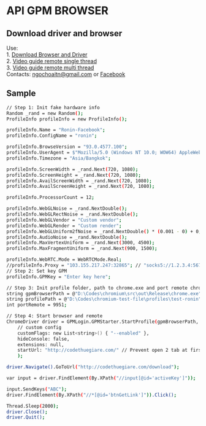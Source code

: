 ﻿# API GPM BROWSER
## Download driver and browser
Use:
<br />1. [Download Browser and Driver](https://drive.google.com/drive/folders/1GTGsYsWPrDi0cAMXLo_esTgGZ-5jpc50?usp=sharing)
<br /> 2. [Video guide remote single thread](https://youtu.be/l4Cj9hKma5Q)
<br /> 3. [Video guide remote multi thread](https://youtu.be/9_3eyWuAXz0)
<br />Contacts: [ngochoaitn@gmail.com](mailto:ngochoaitn@gmail.com) or [Facebook](https://facebook.com/ngochoaitn)

## Sample
```bash
// Step 1: Init fake hardware info
Random _rand = new Random();
ProfileInfo profileInfo = new ProfileInfo();

profileInfo.Name = "Ronin-Facebook";
profileInfo.ConfigName = "ronin";

profileInfo.BrowseVersion = "93.0.4577.100";
profileInfo.UserAgent = $"Mozilla/5.0 (Windows NT 10.0; WOW64) AppleWebKit/537.36 (KHTML, like Gecko) Chrome/{profileInfo.BrowseVersion} Safari/537.36";
profileInfo.Timezone = "Asia/Bangkok";

profileInfo.ScreenWidth = _rand.Next(720, 1080);
profileInfo.ScreenHeight = _rand.Next(720, 1080);
profileInfo.AvailScreenWidth = _rand.Next(720, 1080);
profileInfo.AvailScreenHeight = _rand.Next(720, 1080);

profileInfo.ProcessorCount = 12;

profileInfo.WebGLNoise = _rand.NextDouble();
profileInfo.WebGLRectNoise = _rand.NextDouble();
profileInfo.WebGLVendor = "Custom vendor";
profileInfo.WebGLRender = "Custom render";
profileInfo.WebGLUniform2fNoise = _rand.NextDouble() * (0.001 - 0) + 0;
profileInfo.AudioNoise = _rand.NextDouble();
profileInfo.MaxVertexUniform = _rand.Next(3000, 4500);
profileInfo.MaxFragmentUniform = _rand.Next(900, 1500);

profileInfo.WebRTC.Mode = WebRTCMode.Real;
//profileInfo.Proxy = "103.155.217.247:32865"; // "socks5://1.2.3.4:567"
// Step 2: Set key GPM
profileInfo.GPMKey = "Enter key here";

// Step 3: Init profile folder, path to chrome.exe and port remote chrome
string gpmBrowserPath = @"D:\Codes\chromium\src\out\Release\chrome.exe"; //https://drive.google.com/drive/folders/1GTGsYsWPrDi0cAMXLo_esTgGZ-5jpc50?usp=sharing
string profilePath = @"D:\Codes\chromium-test-file\profiles\test-ronin";
int portRemote = 9951;

// Step 4: Start browser and remote
ChromeDriver driver = GPMLogin.GPMStarter.StartProfile(gpmBrowserPath, profilePath, portRemote, profileInfo,
    // custom config
    customFlags: new List<string>() { "--enabled" },
    hideConsole: false,
    extensions: null,
    startUrl: "http://codethuegiare.com/" // Prevent open 2 tab at first startup
    );

driver.Navigate().GoToUrl("http://codethuegiare.com/download");

var input = driver.FindElement(By.XPath("//input[@id='activeKey']"));

input.SendKeys("ABC");
driver.FindElement(By.XPath("//*[@id='btnGetLink']")).Click();

Thread.Sleep(2000);
driver.Close();
driver.Quit();
```